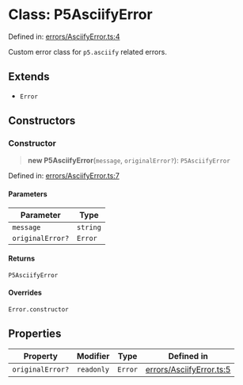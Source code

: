 # Class: P5AsciifyError

Defined in: [errors/AsciifyError.ts:4](https://github.com/humanbydefinition/p5.asciify/blob/7bcb46eee7a4a607e842b6ccb8c930fbed351f10/src/lib/errors/AsciifyError.ts#L4)

Custom error class for `p5.asciify` related errors.

## Extends

- `Error`

## Constructors

### Constructor

> **new P5AsciifyError**(`message`, `originalError?`): `P5AsciifyError`

Defined in: [errors/AsciifyError.ts:7](https://github.com/humanbydefinition/p5.asciify/blob/7bcb46eee7a4a607e842b6ccb8c930fbed351f10/src/lib/errors/AsciifyError.ts#L7)

#### Parameters

| Parameter        | Type     |
| ---------------- | -------- |
| `message`        | `string` |
| `originalError?` | `Error`  |

#### Returns

`P5AsciifyError`

#### Overrides

`Error.constructor`

## Properties

| Property                                    | Modifier   | Type    | Defined in                                                                                                                                                  |
| ------------------------------------------- | ---------- | ------- | ----------------------------------------------------------------------------------------------------------------------------------------------------------- |
| <a id="originalerror"></a> `originalError?` | `readonly` | `Error` | [errors/AsciifyError.ts:5](https://github.com/humanbydefinition/p5.asciify/blob/7bcb46eee7a4a607e842b6ccb8c930fbed351f10/src/lib/errors/AsciifyError.ts#L5) |
